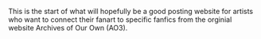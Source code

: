 This is the start of what will hopefully be a good posting website for artists who want to connect their fanart to specific fanfics from the orginial website Archives of Our Own (AO3).
